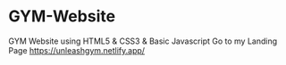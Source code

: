 # GYM-Website
GYM Website using HTML5 &amp; CSS3 &amp; Basic Javascript
Go to my Landing Page https://unleashgym.netlify.app/
